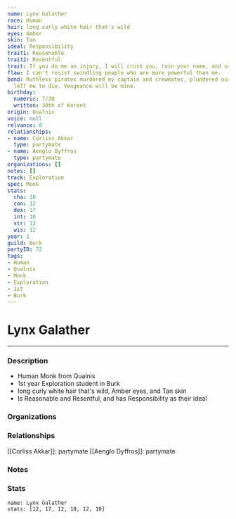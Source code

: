 ```yaml
---
name: Lynx Galather
race: Human
hair: long curly white hair that's wild
eyes: Amber
skin: Tan
ideal: Responsibility
trait1: Reasonable
trait2: Resentful
trait: If you do me an injury, I will crush you, ruin your name, and salt your fields.
flaw: I can't resist swindling people who are more powerful than me.
bond: Ruthless pirates murdered my captain and crewmates, plundered our ship, and
  left me to die. Vengeance will be mine.
birthday:
  numeric: 7/30
  written: 30th of Korent
origin: Qualnis
voice: null
relvance: 0
relationships:
- name: Corliss Akkar
  type: partymate
- name: Aenglo Dyffros
  type: partymate
organizations: []
notes: []
track: Exploration
spec: Monk
stats:
  cha: 10
  con: 12
  dex: 17
  int: 10
  str: 12
  wis: 12
year: 1
guild: Burk
partyID: 72
tags:
- Human
- Qualnis
- Monk
- Exploration
- 1st
- Burk
---
```

# Lynx Galather
---
### Description
- Human Monk from Qualnis
- 1st year Exploration student in Burk
- long curly white hair that's wild, Amber eyes, and Tan skin
- Is Reasonable and Resentful, and has Responsibility as their ideal

### Organizations

### Relationships
[[Corliss Akkar]]: partymate
[[Aenglo Dyffros]]: partymate

### Notes

### Stats
```statblock
name: Lynx Galather
stats: [12, 17, 12, 10, 12, 10]
```